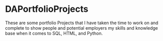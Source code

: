 # DAPortfolioProjects

These are some portfolio Projects that I have taken the time to work on and complete to show people and potential employers my skills and knowledge base when it comes to SQL, HTML, and Python.
